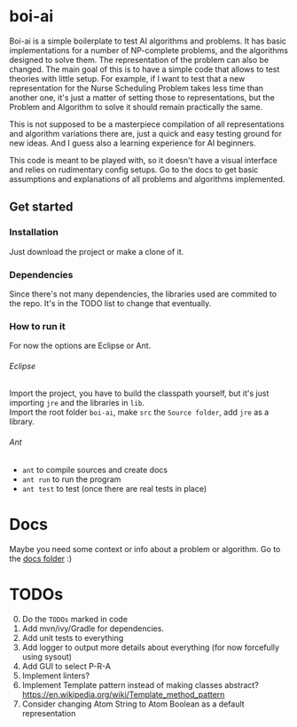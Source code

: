 # boi-ai
Boi-ai is a simple boilerplate to test AI algorithms and problems. It has basic implementations for a number of NP-complete problems, and the algorithms designed to solve them. The representation of the problem can also be changed.
The main goal of this is to have a simple code that allows to test theories with little setup. For example, if I want to test that a new representation for the Nurse Scheduling Problem takes less time than another one, it's just a matter of setting those to representations, but the Problem and Algorithm to solve it should remain practically the same.

This is not supposed to be a masterpiece compilation of all representations and algorithm variations there are, just a quick and easy testing ground for new ideas. And I guess also a learning experience for AI beginners.

This code is meant to be played with, so it doesn't have a visual interface and relies on rudimentary config setups. Go to the docs to get basic assumptions and explanations of all problems and algorithms implemented.

## Get started

### Installation
Just download the project or make a clone of it.

### Dependencies
Since there's not many dependencies, the libraries used are commited to the repo. It's in the TODO list to change that eventually.

### How to run it
For now the options are Eclipse or Ant.

###### Eclipse
Import the project, you have to build the classpath yourself, but it's just importing `jre` and the libraries in `lib`.  
Import the root folder `boi-ai`, make `src` the `Source folder`, add `jre` as a library.

###### Ant
- `ant` to compile sources and create docs
- `ant run` to run the program
- `ant test` to test (once there are real tests in place)

# Docs
Maybe you need some context or info about a problem or algorithm. Go to the [docs folder](docs/en/index.md) :)

# TODOs

0. Do the `TODOs` marked in code
1. Add mvn/ivy/Gradle for dependencies.
2. Add unit tests to everything
3. Add logger to output more details about everything (for now forcefully using sysout)
4. Add GUI to select P-R-A
5. Implement linters?
6. Implement Template pattern instead of making classes abstract? https://en.wikipedia.org/wiki/Template_method_pattern
7. Consider changing Atom String to Atom Boolean as a default representation
